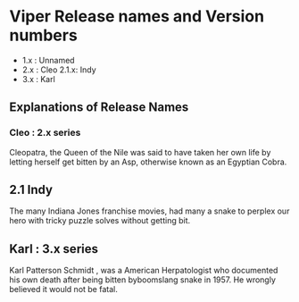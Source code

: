 # Viper Release names and Version numbers

- 1.x : Unnamed
- 2.x : Cleo
2.1.x: Indy
- 3.x :  Karl

## Explanations of Release Names

### Cleo : 2.x series

Cleopatra, the Queen of the Nile was said to have taken her own life by letting herself
get bitten by an Asp, otherwise known as an Egyptian Cobra.

## 2.1 Indy

The many Indiana Jones  franchise movies, had many a snake to perplex our hero
with tricky puzzle solves without getting bit.

## Karl : 3.x series

Karl Patterson Schmidt , was a American Herpatologist who documented his own death after being bitten byboomslang
snake in 1957. He wrongly believed it would not be fatal.

